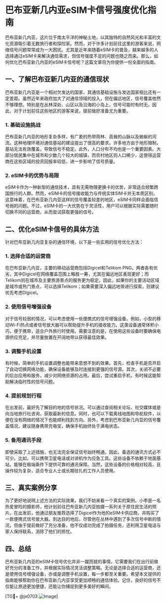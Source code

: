 # 巴布亚新几内亚eSIM卡信号强度优化指南

巴布亚新几内亚，这片位于南太平洋的神秘土地，以其独特的自然风光和丰富的文化资源吸引着无数旅行者和探险家。然而，对于许多计划前往这里的游客来说，网络信号问题常常成为一大困扰。尤其是近年来随着eSIM卡的普及，越来越多的人选择通过eSIM卡来解决通信需求，但信号强度不足的问题也随之而来。那么，如何优化巴布亚新几内亚的eSIM卡信号呢？这篇文章将为你提供一份全面的指南。

## 一、了解巴布亚新几内亚的通信现状

巴布亚新几内亚是一个相对欠发达的国家，其通信基础设施与发达国家相比还有一定差距。虽然近年来政府加大了对通信领域的投入，但在偏远地区，信号覆盖依然不够理想。特别是在丛林深处、山区以及沿海的小岛上，信号可能时有时无。因此，对于计划前往这些地区的游客来说，提前做好准备尤为重要。

### 1. 基础设施挑战
巴布亚新几内亚的地形复杂多样，有广袤的热带雨林、高耸的山脉以及蜿蜒的河流。这种地理环境对通信基站的建设提出了很高的要求。许多地方由于地形限制，基站无法有效覆盖，导致信号不稳定。此外，人口分布不均也是一个重要因素。大部分居民集中在城市和少数几个较大的城镇，而农村地区则人口稀少，这使得运营商在这些区域的投资回报率较低，进一步影响了信号质量。

### 2. eSIM卡的优势与局限
eSIM卡作为一种新型的通信技术，具有无需物理更换卡的优势，非常适合频繁跨国旅行的人群。然而，eSIM卡的信号接收能力与传统实体SIM卡并无本质区别。这意味着，在巴布亚新几内亚这样的信号覆盖较差的地区，eSIM卡同样会面临信号弱的问题。不过，eSIM卡的一大优势在于灵活性，用户可以根据实际需要随时切换不同的运营商，从而尝试获取更强的信号。

## 二、优化eSIM卡信号的具体方法

针对巴布亚新几内亚复杂的通信环境，以下是一些实用的信号优化方法：

### 1. 选择合适的运营商
在巴布亚新几内亚，主要的移动运营商包括Digicel和Telikom PNG。两者各有优劣，其中Digicel在网络覆盖范围上略胜一筹，尤其在偏远地区表现更好；而Telikom则在城市及主要旅游景点的服务更为稳定。因此，如果你的主要活动区域是城市或热门景点，可以选择Telikom；如果需要深入偏远地带进行探索，则建议优先考虑Digicel。

### 2. 使用信号增强设备
对于信号较弱的情况，可以考虑使用一些便携式的信号增强设备。例如，小型的移动Wi-Fi热点或者信号放大器可以帮助提升手机的接收能力。这类设备通常体积小巧，便于携带，适合户外旅行时使用。需要注意的是，在使用这些设备时要确保电源供应充足，并尽量放置在开阔地带以获得最佳效果。

### 3. 调整手机设置
有时候，简单的手机设置调整也能带来意想不到的效果。首先，检查手机是否开启了自动切换网络功能，确保设备能够及时连接到更强的信号源。其次，关闭不必要的后台应用和服务，减少对网络资源的占用。最后，尝试重启手机，有时候这能帮助解决临时性的信号问题。

### 4. 提前规划行程
在出发前，最好先了解目的地的信号状况。可以通过查阅相关论坛、社交媒体或是向当地旅行社咨询，获取最新的信息。同时，也可以下载离线地图和导航软件，以便在没有网络的情况下也能顺利找到方向。另外，考虑到巴布亚新几内亚的信号覆盖情况，建议随身携带充电宝，确保手机始终处于满电状态。

### 5. 备用通讯手段
即使采取了上述措施，也无法完全保证信号始终畅通。因此，备选的通讯方式必不可少。比如，可以携带卫星电话或对讲机作为应急工具。这些设备不依赖于地面基站，能够在极端条件下提供可靠的通讯保障。当然，这些设备的价格相对较高，且操作较为复杂，适合专业人士或长期驻扎的工作人员使用。

## 三、真实案例分享

为了更好地说明上述方法的实际效果，我们不妨来看一个真实的案例。小李是一名热爱冒险的摄影师，他计划前往巴布亚新几内亚拍摄一系列关于原住民生活的照片。在出发前，他通过朋友推荐选择了Digicel作为他的eSIM卡供应商，并购买了一款便携式信号放大器。到达目的地后，尽管他在丛林中遇到了多次信号中断的情况，但由于提前做好了充分准备，他不仅成功完成了拍摄任务，还利用卫星电话与家人保持联系，消除了他们的担忧。

## 四、总结

巴布亚新几内亚的eSIM卡信号优化并非一蹴而就的事情，它需要我们在出行前做好充分的准备工作，并根据实际情况灵活调整策略。无论是选择合适的运营商，还是使用信号增强设备，亦或是调整手机设置，每一步都至关重要。希望本文提供的指南能够帮助你在巴布亚新几内亚享受更加顺畅的通信体验。记住，良好的信号不仅能让旅途更加便捷，还能让你捕捉到更多美好的瞬间。

[TG💪+ @jx0703 ![Image](https://github.com/user-attachments/assets/dbca1d08-cadb-493c-b0ec-ad6f7a83f270)]